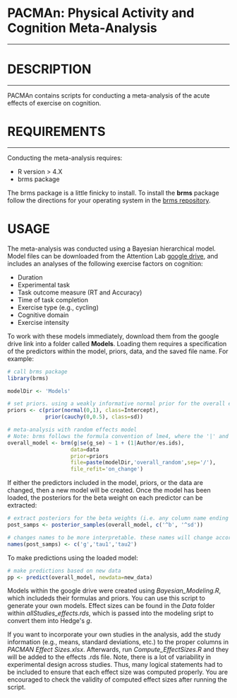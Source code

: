 # PACMAn: Physical Activity and Cognition Meta-Analysis
-------------------------------------------------------
# DESCRIPTION
-------------
PACMAn contains scripts for conducting a meta-analysis of the acute effects of exercise on cognition. 

# REQUIREMENTS
--------------
Conducting the meta-analysis requires:
* R version > 4.X
* brms package 

The brms package is a little finicky to install. To install the **brms** package follow the directions for your operating system in the [brms repository](https://github.com/paul-buerkner/brms#faq).

# USAGE
The meta-analysis was conducted using a Bayesian hierarchical model. Model files can be downloaded from the Attention Lab [google drive](https://drive.google.com/drive/folders/1VJ0x-WGR0ZiCf7OIfjBIddwbkET4LIrR?usp=sharing), and includes an analyses of the following exercise factors on cognition:
* Duration
* Experimental task
* Task outcome measure (RT and Accuracy)
* Time of task completion
* Exercise type (e.g., cycling)
* Cognitive domain
* Exercise intensity

To work with these models immediately, download them from the google drive link into a folder called **Models**. Loading them requires a specification of the predictors
within the model, priors, data, and the saved file name. For example:
```R
# call brms package
library(brms)

modelDir <- 'Models'

# set priors. using a weakly informative normal prior for the overall effect and a cauchy prior for heterogenity
priors <- c(prior(normal(0,1), class=Intercept),
            prior(cauchy(0,0.5), class=sd))

# meta-analysis with random effects model
# Note: brms follows the formula convention of lme4, where the '|' and '/' indicate nesting of covariates.
overall_model <- brm(g|se(g_se) ~ 1 + (1|Author/es.ids),
                    data=data
                    prior=priors
                    file=paste(modelDir,'overall_random',sep='/'),
                    file_refit='on_change')

```
If either the predictors included in the model, priors, or the data are changed, then a new model will be created. 
Once the model has been loaded, the posteriors for the beta weight on each predictor can be extracted:
```R
# extract posteriors for the beta weights (i.e. any column name ending with a 'b') and heterogenities (i.e., 'sd')
post_samps <- posterior_samples(overall_model, c('^b', '^sd'))

# changes names to be more interpretable. these names will change according to the predictors in the model
names(post_samps) <- c('g','tau1','tau2')
```
To make predictions using the loaded model:
```R
# make predictions based on new data
pp <- predict(overall_model, newdata=new_data)
```

Models within the google drive were created using *Bayesian_Modeling.R*, which includeds their formulas and priors. You can use this script to generate your own models.
Effect sizes can be found in the *Data* folder within *allStudies_effects.rds*, which is passed into the modeling sript to convert them into Hedge's *g*.

If you want to incorporate your own studies in the analysis, add the study information (e.g., means, standard deviations, etc.) to
the proper columns in *PACMAN Effect Sizes.xlsx*. Afterwards, run *Compute_EffectSizes.R* and they will be added to the effects .rds file. Note, there is a lot of variability 
in experimental design across studies. Thus, many logical statements had to be included to ensure that each effect size was computed properly. You are encouraged to check the validity of computed effect sizes after running the script.

